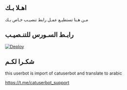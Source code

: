 ## اهـلا بـك
مـن هـنا تستطيـع عمـل رابط تنصيـب خـاص بـك

## رابـط السـورس للتنـصيـب

[![Deploy](https://www.herokucdn.com/deploy/button.svg)](https://heroku.com/deploy?template=https://github.com/uui071/jmthon)

## شكـرا لكـم 


this userbot is import of catuserbot and translate to arabic

https://t.me/catuserbot_support
